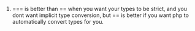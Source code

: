 1. === is better than == when you want your types to be strict, and you dont want implicit type conversion, but == is better if you want php to automatically convert types for you. 
